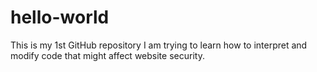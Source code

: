 # hello-world
This is my 1st GitHub repository
I am trying to learn how to interpret and modify code that might affect website security.
